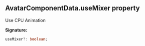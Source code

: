 
## AvatarComponentData.useMixer property

Use CPU Animation

**Signature:**

```typescript
useMixer?: boolean;
```
